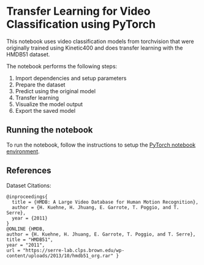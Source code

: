 # Transfer Learning for Video Classification using PyTorch

This notebook uses video classification models from torchvision that were originally trained 
using Kinetic400 and does transfer learning with the HMDB51 dataset.

The notebook performs the following steps:

1. Import dependencies and setup parameters
2. Prepare the dataset
3. Predict using the original model
4. Transfer learning
5. Visualize the model output
6. Export the saved model

## Running the notebook

To run the notebook, follow the instructions to setup the [PyTorch notebook environment](/notebooks#pytorch-environment).
   
## References

Dataset Citations:
```
@inproceedings{
  title = {HMDB: A Large Video Database for Human Motion Recognition},
  author = {H. Kuehne, H. Jhuang, E. Garrote, T. Poggio, and T. Serre},
  year = {2011}
}
@ONLINE {HMDB,
author = {H. Kuehne, H. Jhuang, E. Garrote, T. Poggio, and T. Serre},
title = "HMDB51",
year = "2011",
url = "https://serre-lab.clps.brown.edu/wp-content/uploads/2013/10/hmdb51_org.rar" }
```
